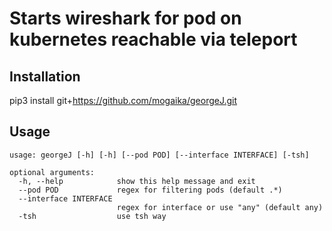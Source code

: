 # Starts wireshark for pod on kubernetes reachable via teleport

## Installation
pip3 install git+https://github.com/mogaika/georgeJ.git

## Usage
```
usage: georgeJ [-h] [-h] [--pod POD] [--interface INTERFACE] [-tsh]

optional arguments:
  -h, --help            show this help message and exit
  --pod POD             regex for filtering pods (default .*)
  --interface INTERFACE
                        regex for interface or use "any" (default any)
  -tsh                  use tsh way
```
